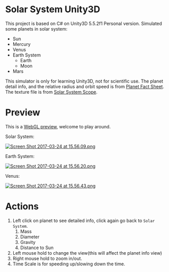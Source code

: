 # Solar System Unity3D

This project is based on C# on Unity3D 5.5.2f1 Personal version. Simulated some planets in solar system:
- Sun
- Mercury
- Venus
- Earth System
  - Earth
  - Moon
- Mars

This simulator is only for learning Unity3D, not for scientific use. 
The planet detail info, and the relative radius and orbit speed is from [Planet Fact Sheet](https://nssdc.gsfc.nasa.gov/planetary/factsheet/planet_table_ratio.html).
The texture file is from [Solar System Scope](http://www.solarsystemscope.com/textures/).

# Preview
This is a [WebGL preview](https://patwinchir.github.io/Solar-System-Unity3D/), welcome to play around.


Solar System:

[![Screen Shot 2017-03-24 at 15.56.09.png](https://svbtleusercontent.com/sjrtma6qqwdsq_small.png)](https://svbtleusercontent.com/sjrtma6qqwdsq.png)

Earth System:

[![Screen Shot 2017-03-24 at 15.56.20.png](https://svbtleusercontent.com/dk4vg7ipwdrqg_small.png)](https://svbtleusercontent.com/dk4vg7ipwdrqg.png)

Venus:

[![Screen Shot 2017-03-24 at 15.56.43.png](https://svbtleusercontent.com/lirkfa7abm3mcw_small.png)](https://svbtleusercontent.com/lirkfa7abm3mcw.png)


# Actions
1. Left click on planet to see detailed info, click again go back to `Solar System`.
    1. Mass
    2. Diameter
    3. Gravity
    4. Distance to Sun
2. Left mouse hold to change the view(this will affect the planet info view)
3. Right mouse hold to zoom in/out.
4. Time Scale is for speeding up/slowing down the time.
